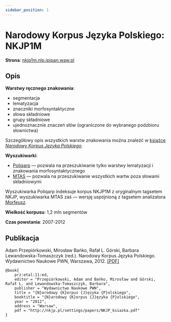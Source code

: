 ```yaml
---
sidebar_position: 1
---
```


# Narodowy Korpus Języka Polskiego: NKJP1M


__Strona__: [nkjp1m.nlp.ipipan.waw.pl](http://nkjp1m.nlp.ipipan.waw.pl)

## Opis

__Warstwy ręcznego znakowania__:
* segmentacja
* lematyzacja
* znaczniki morfosyntaktyczne
* słowa składniowe
* grupy składniowe
* ujednoznacznie znaczeń słów (ograniczone do wybranego podzbioru słownictwa)

Szczegółowy opis wszystkich warstw znakowania można znaleźć w [książce *Narodowy Korpus Języka Polskiego*](#Publikacja).

__Wyszukiwarki__:
* [Poliqarp](http://nkjp.pl/poliqarp/nkjp1M/) — pozwala na przeszukiwanie tylko warstwy lematyzacji i znakowania morfosyntaktycznego
* [MTAS](http://nkjp1m.nlp.ipipan.waw.pl) — pozwala na przeszukiwanie wszystkich wartw poza słowami składniowymi

Wyszukiwarka Poliqarp indeksuje korpus NKJP1M z oryginalnym tagsetem NKJP, wyszukiwarka MTAS zaś — wersję uspójnioną z tagsetem analizatora [Morfeusz](https://morfeusz.sgjp.pl/).

__Wielkość korpusu__: 1,2 mln segmentów

__Czas powstania__: 2007-2012

## Publikacja 
Adam Przepiórkowski, Mirosław Bańko, Rafał L. Górski, Barbara Lewandowska-Tomaszczyk (red.). Narodowy Korpus Języka Polskiego. Wydawnictwo Naukowe PWN, Warszawa, 2012. [\[PDF\]](http://nkjp.pl/settings/papers/NKJP_ksiazka.pdf)

```
@book{
    prz:etal:11:ed,
    editor = "Przepiórkowski, Adam and Bańko, Mirosław and Górski, Rafał L. and Lewandowska-Tomaszczyk, Barbara",
    publisher = "Wydawnictwo Naukowe PWN",
    title = "{N}arodowy {K}orpus {J}ęzyka {P}olskiego",
    booktitle = "{N}arodowy {K}orpus {J}ęzyka {P}olskiego",
    year = "2012",
    address = "Warsaw",
    pdf = "http://nkjp.pl/settings/papers/NKJP_ksiazka.pdf"
}
```
